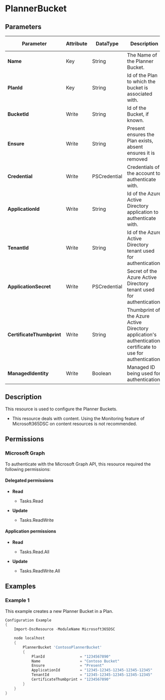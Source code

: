 ﻿# PlannerBucket

## Parameters

| Parameter | Attribute | DataType | Description | Allowed Values |
| --- | --- | --- | --- | --- |
| **Name** | Key | String | The Name of the Planner Bucket. | |
| **PlanId** | Key | String | Id of the Plan to which the bucket is associated with. | |
| **BucketId** | Write | String | Id of the Bucket, if known. | |
| **Ensure** | Write | String | Present ensures the Plan exists, absent ensures it is removed | `Present`, `Absent` |
| **Credential** | Write | PSCredential | Credentials of the account to authenticate with. | |
| **ApplicationId** | Write | String | Id of the Azure Active Directory application to authenticate with. | |
| **TenantId** | Write | String | Id of the Azure Active Directory tenant used for authentication. | |
| **ApplicationSecret** | Write | PSCredential | Secret of the Azure Active Directory tenant used for authentication. | |
| **CertificateThumbprint** | Write | String | Thumbprint of the Azure Active Directory application's authentication certificate to use for authentication. | |
| **ManagedIdentity** | Write | Boolean | Managed ID being used for authentication. | |

## Description

This resource is used to configure the Planner Buckets.

* This resource deals with content. Using the Monitoring feature
  of Microsoft365DSC on content resources is not recommended.

## Permissions

### Microsoft Graph

To authenticate with the Microsoft Graph API, this resource required the following permissions:

#### Delegated permissions

- **Read**

    - Tasks.Read

- **Update**

    - Tasks.ReadWrite

#### Application permissions

- **Read**

    - Tasks.Read.All

- **Update**

    - Tasks.ReadWrite.All

## Examples

### Example 1

This example creates a new Planner Bucket in a Plan.

```powershell
Configuration Example
{
    Import-DscResource -ModuleName Microsoft365DSC

    node localhost
    {
        PlannerBucket 'ContosoPlannerBucket'
        {
            PlanId                = "1234567890"
            Name                  = "Contoso Bucket"
            Ensure                = "Present"
            ApplicationId         = "12345-12345-12345-12345-12345"
            TenantId              = "12345-12345-12345-12345-12345"
            CertificateThumbprint = "1234567890"
        }
    }
}
```

